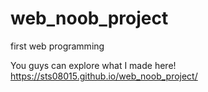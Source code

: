 # web_noob_project
first web programming

You guys can explore what I made here!
https://sts08015.github.io/web_noob_project/
